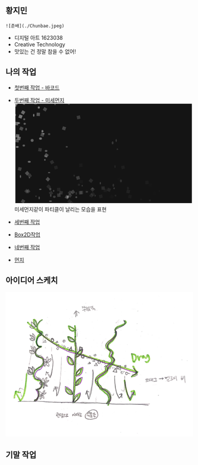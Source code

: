 

## 황지민
    ![춘배](./Chunbae.jpeg)
 * 디지털 아트 1623038
 * Creative Technology
 * 맛있는 건 정말 참을 수 없어!

## 나의 작업
 * [첫번째 작업 - 바코드](./EX01/)
 
 * [두번째 작업 - 미세먼지](https://editor.p5js.org/sau04232@gmail.com/sketches/YNSS5VDxp)
   ![미세먼지](./Mise.PNG)
   미세먼지같이 파티클이 날리는 모습을 표현
 * [세번째 작업](https://editor.p5js.org/sau04232@gmail.com/sketches/1cMjXUDM_)
 * [Box2D작업](./BoXes/)
 * [네번째 작업](https://editor.p5js.org/sau04232@gmail.com/sketches/ioZCiZ2o2)
 * [먼지](https://editor.p5js.org/sau04232@gmail.com/full/YNSS5VDxp)





## 아이디어 스케치
 ![예시 이미지](./MelodyForest.jpg)

## 기말 작업
